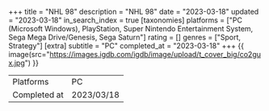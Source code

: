 +++
title = "NHL 98"
description = "NHL 98"
date = "2023-03-18"
updated = "2023-03-18"
in_search_index = true
[taxonomies]
platforms = ["PC (Microsoft Windows), PlayStation, Super Nintendo Entertainment System, Sega Mega Drive/Genesis, Sega Saturn"]
rating = []
genres = ["Sport, Strategy"]
[extra]
subtitle = "PC"
completed_at = "2023-03-18"
+++
{{ image(src="https://images.igdb.com/igdb/image/upload/t_cover_big/co2gux.jpg") }}

|              |            |
| ------------ | ---------- |
| Platforms    | PC |
| Completed at | 2023/03/18 |

